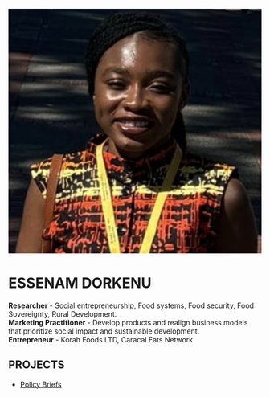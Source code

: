 <link href="https://fonts.googleapis.com/css2?family=Quicksand:wght@300..700&display=swap" rel="stylesheet">
<link rel="stylesheet" type="text/css" href="styles.css">


[![Essenam Dorkenu](Esse_Dork_Picture.png "Essenam Dorkenu")](https://essenamd.github.io/)

<link rel="stylesheet" type="text/css" href="styles.css">

# ESSENAM DORKENU  

**Researcher** - Social entrepreneurship, Food systems, Food security, Food Sovereignty, Rural Development.  
**Marketing Practitioner** -  Develop products and realign business models that prioritize social impact and sustainable development.  
**Entrepreneur** - Korah Foods LTD, Caracal Eats Network  

## PROJECTS  

- [Policy Briefs](project.md)
